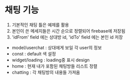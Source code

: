 # 채팅 기능
1. 기본적인 채팅 틀은 예제를 활용
2. 본인이 쓴 메세지들은 시간 순으로 정렬되어 firebase에 저장됨
3. 'idFrom' field 에는 상대방 id, 'idTo' field 에는 본인 id 저장


- model/userchat : 상대에게 보일 각 user의 정보
- const : default 색 설정
- widget/loading : loading중 표시 design
- home : 현재 내가 포함된 채팅방들 리스트 정렬
- chatting : 각 채팅방의 내용들 가져옴
